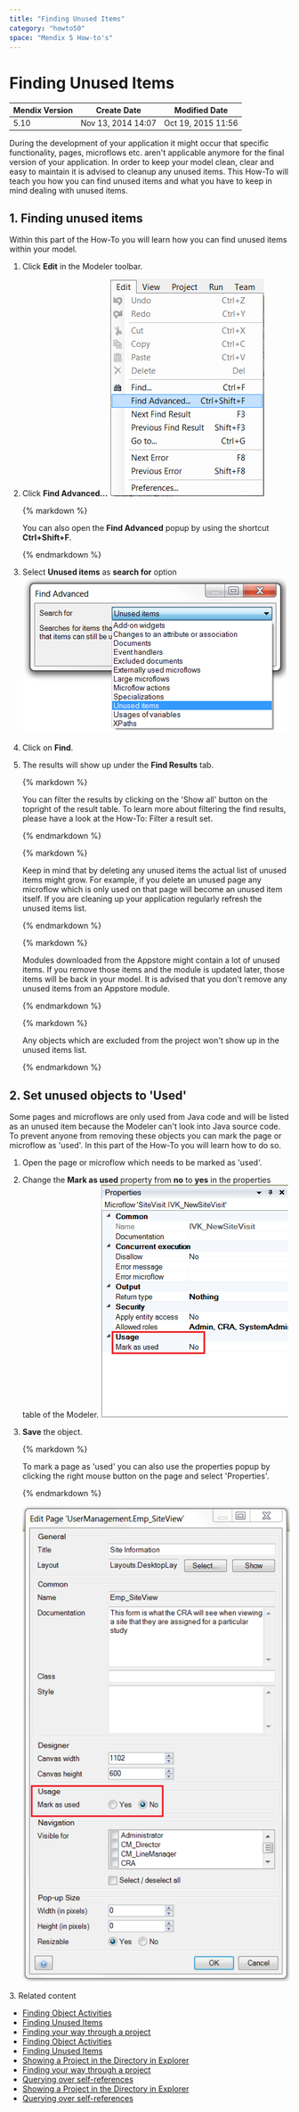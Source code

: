 ```yaml
---
title: "Finding Unused Items"
category: "howto50"
space: "Mendix 5 How-to's"
---
```

# Finding Unused Items

<table><thead><tr><th class="confluenceTh">Mendix Version</th><th class="confluenceTh">Create Date</th><th colspan="1" class="confluenceTh">Modified Date</th></tr></thead><tbody><tr><td class="confluenceTd">5.10</td><td class="confluenceTd">Nov 13, 2014 14:07</td><td colspan="1" class="confluenceTd">Oct 19, 2015 11:56</td></tr></tbody></table>



During the development of your application it might occur that specific functionality, pages, microflows etc. aren't applicable anymore for the final version of your application. In order to keep your model clean, clear and easy to maintain it is advised to cleanup any unused items. This How-To will teach you how you can find unused items and what you have to keep in mind dealing with unused items.

## 1\. Finding unused items

Within this part of the How-To you will learn how you can find unused items within your model.

1.  Click **Edit** in the Modeler toolbar.
2.  Click **Find Advanced...**
    ![](attachments/8782796/8946051.png)

    <div class="alert alert-info">{% markdown %}

    You can also open the **Find Advanced** popup by using the shortcut **Ctrl+Shift+F**.

    {% endmarkdown %}</div>
3.  Select **Unused items** as **search for** option
    ![](attachments/8782796/8946097.png)
4.  Click on **Find**.
5.  The results will show up under the **Find Results** tab.

    <div class="alert alert-info">{% markdown %}

    You can filter the results by clicking on the 'Show all' button on the topright of the result table. To learn more about filtering the find results, please have a look at the How-To: Filter a result set.

    {% endmarkdown %}</div><div class="alert alert-info">{% markdown %}

    Keep in mind that by deleting any unused items the actual list of unused items might grow. For example, if you delete an unused page any microflow which is only used on that page will become an unused item itself. If you are cleaning up your application regularly refresh the unused items list.

    {% endmarkdown %}</div><div class="alert alert-info">{% markdown %}

    Modules downloaded from the Appstore might contain a lot of unused items. If you remove those items and the module is updated later, those items will be back in your model. It is advised that you don't remove any unused items from an Appstore module.

    {% endmarkdown %}</div><div class="alert alert-warning">{% markdown %}

    Any objects which are excluded from the project won't show up in the unused items list.

    {% endmarkdown %}</div>

## 2\. Set unused objects to 'Used' 

Some pages and microflows are only used from Java code and will be listed as an unused item because the Modeler can't look into Java source code. To prevent anyone from removing these objects you can mark the page or microflow as 'used'. In this part of the How-To you will learn how to do so.

1.  Open the page or microflow which needs to be marked as 'used'.
2.  Change the **Mark as used** property from **no** to **yes** in the properties table of the Modeler.
    ![](attachments/8782796/8946098.png)
3.  **Save** the object.

    <div class="alert alert-info">{% markdown %}

    To mark a page as 'used' you can also use the properties popup by clicking the right mouse button on the page and select 'Properties'.

    {% endmarkdown %}</div>

    ![](attachments/8782796/8946099.png)

3\. Related content

*   [Finding Object Activities](/howto50/Finding+Object+Activities)
*   [Finding Unused Items](/howto50/Finding+Unused+Items)
*   [Finding your way through a project](/howto50/Finding+your+way+through+a+project)
*   [Finding Object Activities](/tips/Finding+Object+Activities)
*   [Finding Unused Items](/tips/Finding+Unused+Items)
*   [Showing a Project in the Directory in Explorer](/howto50/Showing+a+Project+in+the+Directory+in+Explorer)
*   [Finding your way through a project](/tips/Finding+your+way+through+a+project)
*   [Querying over self-references](/tips/Querying+over+self-references)
*   [Showing a Project in the Directory in Explorer](/tips/Showing+a+Project+in+the+Directory+in+Explorer)
*   [Querying over self-references](/howto50/Querying+over+self-references)

